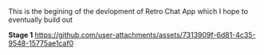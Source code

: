 This is the begining of the devlopment of Retro Chat App which I hope to eventually build out 

**Stage 1**  https://github.com/user-attachments/assets/7313909f-6d81-4c35-9548-15775ae1caf0
